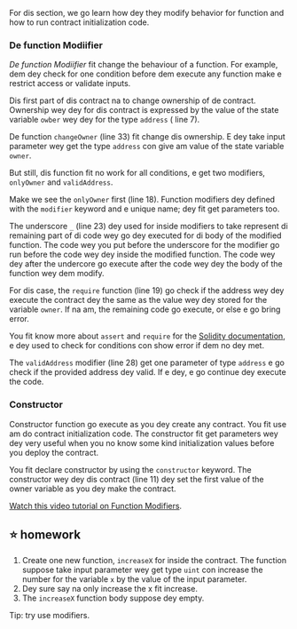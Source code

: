 For dis section, we go learn how dey they modify behavior for function and how to run contract initialization code.

### De function Modiifier

_De function Modiifier_ fit change the behaviour of a function. For example, dem dey check for one condition before dem execute any function make e restrict access or validate inputs.

Dis first part of dis contract na to change ownership of de contract. Ownership wey dey for dis contract is expressed by the value of the state variable `owber` wey dey for the type `address` ( line 7).

De function `changeOwner` (line 33) fit change dis ownership. E dey take input parameter wey get the type `address` con give am value of the state variable `owner`.

But still, dis function fit no work for all conditions, e get two modifiers, `onlyOwner` and `validAddress`.

Make we see the `onlyOwner` first (line 18).
Function modifiers dey defined with the `modifier` keyword and e unique name; dey fit get parameters too.

The underscore `_` (line 23) dey used for inside modifiers to take represent di remaining part of di code wey go dey executed for di body of the modified function.
The code wey you put before the underscore for the modifier go run before the code wey dey inside the modified function. The code wey dey after the undercore go execute after the code wey dey the body of the function wey dem modify.

For dis case, the `require` function (line 19) go check if the address wey dey execute the contract dey the same as the value wey dey stored for the variable `owner`. If na am, the remaining code go execute, or else e go bring error.

You fit know more about `assert` and `require` for the <a href="https://docs.soliditylang.org/en/latest/control-structures.html#error-handling-assert-require-revert-and-exceptions" target="_blank">Solidity documentation</a>, e dey used to check for conditions con show error if dem no dey met.

The `validAddress` modifier (line 28) get one parameter of type `address` e go check if the provided address dey valid. If e dey, e go continue dey execute the code.

### Constructor

Constructor function go execute as you dey create any contract. You fit use am do contract initialization code. The constructor fit get parameters wey dey very useful when you no know some kind initialization values before you deploy the contract.

You fit declare constructor by using the `constructor` keyword. The constructor wey dey dis contract (line 11) dey set the first value of the owner variable as you dey make the contract.

<a href="https://www.youtube.com/watch?v=b6FBWsz7VaI" target="_blank">Watch this video tutorial on Function Modifiers</a>.

## ⭐️ homework

1. Create one new function, `increaseX` for inside the contract. The function suppose take input parameter wey get type `uint` con increase the number for the variable `x` by the value of the input parameter.
2. Dey sure say na only increase the x fit increase.
3. The `increaseX` function body suppose dey empty.

Tip: try use modifiers.